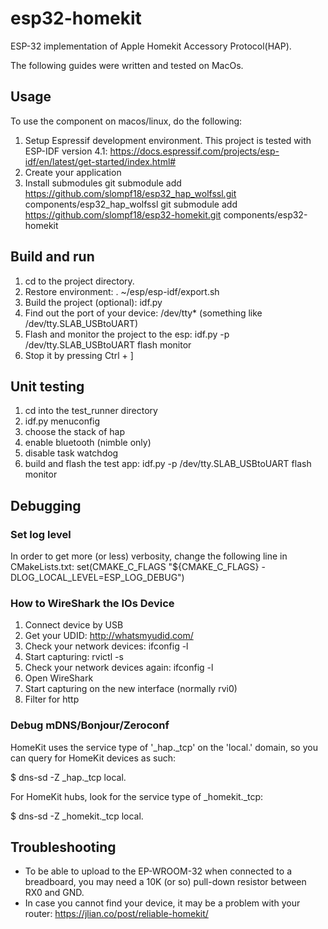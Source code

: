 # esp32-homekit
ESP-32 implementation of Apple Homekit Accessory Protocol(HAP).

The following guides were written and tested on MacOs.

## Usage
To use the component on macos/linux, do the following:
1. Setup Espressif development environment. This project is tested with ESP-IDF version 4.1: https://docs.espressif.com/projects/esp-idf/en/latest/get-started/index.html#
1. Create your application
1. Install submodules
    git submodule add https://github.com/slompf18/esp32_hap_wolfssl.git components/esp32_hap_wolfssl
    git submodule add https://github.com/slompf18/esp32-homekit.git components/esp32-homekit

## Build and run
1. cd to the project directory.
2. Restore environment: . ~/esp/esp-idf/export.sh
3. Build the project (optional): idf.py
4. Find out the port of your device: /dev/tty* (something like /dev/tty.SLAB_USBtoUART)
5. Flash and monitor the project to the esp: idf.py -p /dev/tty.SLAB_USBtoUART flash monitor
6. Stop it by pressing Ctrl + ]

## Unit testing
1. cd into the test_runner directory
2. idf.py menuconfig
3. choose the stack of hap
4. enable bluetooth (nimble only)
5. disable task watchdog
6. build and flash the test app: idf.py -p /dev/tty.SLAB_USBtoUART flash monitor

## Debugging
### Set log level
In order to get more (or less) verbosity, change the following line in CMakeLists.txt: set(CMAKE_C_FLAGS "${CMAKE_C_FLAGS} -DLOG_LOCAL_LEVEL=ESP_LOG_DEBUG")

### How to WireShark the IOs Device
1. Connect device by USB
2. Get your UDID: http://whatsmyudid.com/
3. Check your network devices: ifconfig -l
4. Start capturing: rvictl -s <UDID>
5. Check your network devices again: ifconfig -l
6. Open WireShark
7. Start capturing on the new interface (normally rvi0)
8. Filter for http

### Debug mDNS/Bonjour/Zeroconf
HomeKit uses the service type of '_hap._tcp' on the 'local.' domain, so you can query for HomeKit devices as such:

$ dns-sd -Z _hap._tcp local.

For HomeKit hubs, look for the service type of _homekit._tcp:

$ dns-sd -Z _homekit._tcp local.

## Troubleshooting
- To be able to upload to the EP-WROOM-32 when connected to a breadboard, you may need a 10K (or so) pull-down resistor between RX0 and GND.
- In case you cannot find your device, it may be a problem with your router: https://jlian.co/post/reliable-homekit/